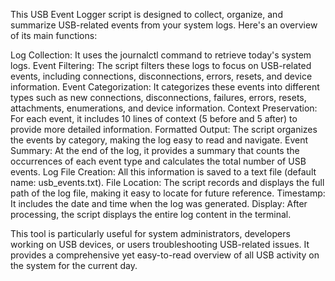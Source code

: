 This USB Event Logger script is designed to collect, organize, and summarize USB-related events from your system logs. Here's an overview of its main functions:

Log Collection: It uses the journalctl command to retrieve today's system logs.
Event Filtering: The script filters these logs to focus on USB-related events, including connections, disconnections, errors, resets, and device information.
Event Categorization: It categorizes these events into different types such as new connections, disconnections, failures, errors, resets, attachments, enumerations, and device information.
Context Preservation: For each event, it includes 10 lines of context (5 before and 5 after) to provide more detailed information.
Formatted Output: The script organizes the events by category, making the log easy to read and navigate.
Event Summary: At the end of the log, it provides a summary that counts the occurrences of each event type and calculates the total number of USB events.
Log File Creation: All this information is saved to a text file (default name: usb_events.txt).
File Location: The script records and displays the full path of the log file, making it easy to locate for future reference.
Timestamp: It includes the date and time when the log was generated.
Display: After processing, the script displays the entire log content in the terminal.

This tool is particularly useful for system administrators, developers working on USB devices, or users troubleshooting USB-related issues. It provides a comprehensive yet easy-to-read overview of all USB activity on the system for the current day.
